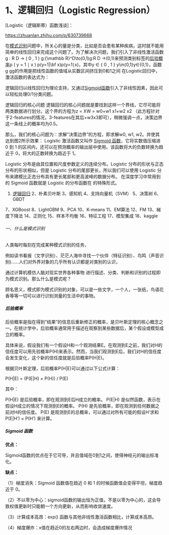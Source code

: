 
# 1、逻辑回归（Logistic Regression）


[Logistic（逻辑斯蒂）函数浅谈]：

https://zhuanlan.zhihu.com/p/630739668


在[模式识别](#一什么是模式识别)问题中，所关心的量是分类，比如是否会患有某种疾病，这时就不能用简单的线性回归来完成这个问题了。为了解决次问题，我们引入了非线性激活函数g : R D → ( 0 , 1 ) g:{\mathbb R}^D\to(0,1)g:R 
D
 →(0,1)来预测类别标签的[后验概率](#后验概率)p ( y = 1 ∣ x ) p(y=1|\bf x)p(y=1∣x)，其中y ∈ { 0 , 1 } y\in\{0,1\}y∈{0,1}，函数g gg的作用是把线性函数的值域从实数区间挤压到0和1之间
在Logistic回归中，激活函数的表达式为：

逻辑回归以线性回归为理论支持，又通过[Sigmoid函数](#sigmoid-函数)引入了非线性因素，因此可以轻松处理0/1分类问题。

逻辑回归的核心问题
逻辑回归的核心问题就是要找到这样一个界线，它尽可能将两类数据进行划分。这个界的方程为z = XW = w0+w1 x1+w2 x2 （此方程针对于2-features的情况，3-features在其后+w3x3即可），稍微强调一点，决策边界这一条线上的概率均为0.5。

那么，我们的核心问题为：求解“决策边界”的方程，即求解w0, w1, w2。并使其达到图2所示效果：
Logistic 激活函数又叫作 [Sigmoid 函数](#sigmoid-函数)，它将实数值压缩进 0 到 1 的区间内，还可以在预测概率的输出层中使用。该函数将大的负数转换为趋近于 0，将大的正数转换为趋近于 1。


                        


Logistic 分布是由其位置和尺度参数定义的连续分布。Logistic 分布的形状与正态分布的形状相似，但是 Logistic 分布的尾部更长，所以我们可以使用 Logistic 分布来建模比正态分布具有更长尾部和更高波峰的数据分布。
在深度学习中常用到的 Sigmoid 函数就是 Logistic 的分布函数在 
 的特殊形式。


1. [逻辑回归](#1逻辑回归Logistic-Regression)
2、朴素贝叶斯
3、感知机
4、支持向量机（SVM）
5、决策树
6、GBDT

7、XGBoost
8、LightGBM
9、PCA
10、K-means
11、EM算法
12、FM
13、梯度下降法
14、正则化
15、样本不均衡
16、特征工程
17、模型集成
18、kaggle


###### 一、什么是模式识别
人类每时每刻在完成某种模式识别的任务，

例如读书看报（文字识别）、茫茫人海中寻找一个伙伴（特征识别）、鸟鸣（声音识别)……人们对外界对象的几乎所有认识都是对类别的认识，

通过计算机模仿人脑对现实世界各种事物 进行描述、分类、判断和识别的过程即为模式识别。那么什么是模式呢？

顾名思义，模式即为模式识别的对象，可以是一些文字，一个人，一张纸，鸟语花香等等一切可以进行识别测量的生活中的事物。

##### 后验概率
后验概率是指在得到“结果”的信息后重新修正的概率，是贝叶斯定理的核心概念之一。在统计学中，后验概率通常用于描述在观察到某些数据后，某个假设或模型成立的概率。

具体来说，假设我们有一个假设H和一个观测结果E。在观测到E之前，我们对H的信任度可以用先验概率P(H)来表示。然而，当我们观测到E后，我们对H的信任度会发生变化，这个新的信任度就是后验概率P(H|E)。

根据贝叶斯定理，后验概率P(H|E)可以通过以下公式计算：

P(H|E) = (P(E|H) × P(H)) / P(E)

其中：

P(H|E) 是后验概率，即在观测到E后H成立的概率。
P(E|H) 是似然函数，表示在假设H成立的情况下观测到E的概率。
P(H) 是先验概率，即在观测到任何数据之前对H的信任度。
P(E) 是观测到E的总概率，可以通过对所有可能的假设H’求和 P(E|H’) × P(H’) 来计算。


##### Sigmoid 函数
**优点：**

Sigmoid函数的优点在于它可导，并且值域在0到1之间，使得神经元的输出标准化。

**缺点：**

（1）梯度消失：Sigmoid 函数值在趋近 0 和 1 的时候函数值会变得平坦，梯度趋近于 0。

（2）不以零为中心：sigmoid函数的输出恒为正值，不是以零为中心的，这会导致权值更新时只能朝一个方向更新，从而影响收敛速度。

（3）计算成本高昂：exp() 函数与其他非线性激活函数相比，计算成本高昂。

（4）梯度爆炸：x值在趋近0的左右两边时，会造成梯度爆炸情况
